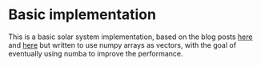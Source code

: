 # Basic implementation

This is a basic solar system implementation, based on the blog posts [here](https://www.cyber-omelette.com/2016/11/python-n-body-orbital-simulation.html) and [here](https://www.cyber-omelette.com/2017/02/RK4.html) but written to use numpy arrays as vectors, with the goal of eventually using numba to improve the performance.

